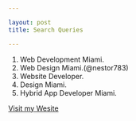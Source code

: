 ```yaml
---

layout: post
title: Search Queries

---
```


1. Web Development Miami.
2. Web Design Miami.(@nestor783)
3. Website Developer.
4. Design Miami.
5. Hybrid App Developer Miami.


[Visit my Wesite](https://nestorcbello.com)

